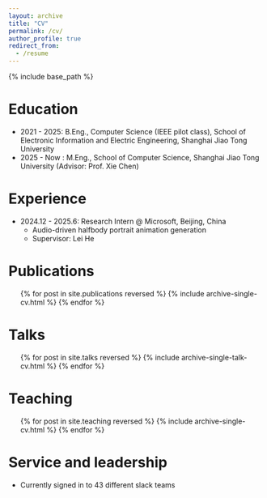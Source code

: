 ```yaml
---
layout: archive
title: "CV"
permalink: /cv/
author_profile: true
redirect_from:
  - /resume
---
```


{% include base_path %}

Education
======
* 2021 - 2025: B.Eng., Computer Science (IEEE pilot class), School of Electronic Information and Electric Engineering, Shanghai Jiao Tong University
* 2025 - Now : M.Eng., School of Computer Science, Shanghai Jiao Tong University (Advisor: Prof. Xie Chen)

Experience
======
* 2024.12 - 2025.6: Research Intern @ Microsoft, Beijing, China
  * Audio-driven halfbody portrait animation generation
  * Supervisor: Lei He

Publications
======
  <ul>{% for post in site.publications reversed %}
    {% include archive-single-cv.html %}
  {% endfor %}</ul>
  
Talks
======
  <ul>{% for post in site.talks reversed %}
    {% include archive-single-talk-cv.html  %}
  {% endfor %}</ul>
  
Teaching
======
  <ul>{% for post in site.teaching reversed %}
    {% include archive-single-cv.html %}
  {% endfor %}</ul>
  
Service and leadership
======
* Currently signed in to 43 different slack teams
